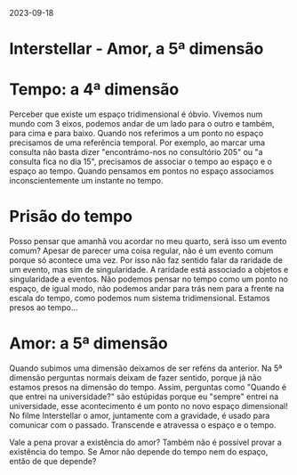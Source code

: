 2023-09-18
# Interstellar - Amor, a 5ª dimensão

# Tempo: a 4ª dimensão
Perceber que existe um espaço tridimensional é óbvio. Vivemos num mundo com 3 eixos, podemos andar de um
lado para o outro e também, para cima e para baixo. Quando nos referimos a um ponto no espaço precisamos
de uma referência temporal. Por exemplo, ao marcar uma consulta não basta dizer "encontrámo-nos no
consultório 205" ou "a consulta fica no dia 15", precisamos de associar o tempo ao espaço e o espaço ao
tempo. Quando pensamos em pontos no espaço associamos inconscientemente um instante no tempo.

# Prisão do tempo
Posso pensar que amanhã vou acordar no meu quarto, será isso um evento comum? Apesar de parecer uma
coisa regular, não é um evento comum porque só acontece uma vez. Por isso não faz sentido falar da
raridade de um evento, mas sim de singularidade. A raridade está associado a objetos e singularidade a
eventos. Não podemos pensar no tempo como um ponto no espaço, de igual modo, não podemos andar para trás
nem para a frente na escala do tempo, como podemos num sistema tridimensional. Estamos presos ao tempo...

# Amor: a 5ª dimensão
Quando subimos uma dimensão deixamos de ser reféns da anterior.
Na 5ª dimensão perguntas normais deixam de fazer sentido, porque já não estamos presos na dimensão do tempo.
Assim, perguntas como "Quando é que entrei na universidade?" são estúpidas porque eu "sempre" entrei na
universidade, esse acontecimento é um ponto no novo espaço dimensional!
No filme Interstellar o amor, juntamente com a gravidade, é usado para comunicar com o passado. Transcende
e atravessa o espaço e o tempo.

Vale a pena provar a existência do amor? Também não é possível provar a existência do tempo.
Se Amor não depende do tempo nem do espaço, então de que depende?
